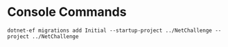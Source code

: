 # Console Commands

    dotnet-ef migrations add Initial --startup-project ../NetChallenge --project ../NetChallenge
